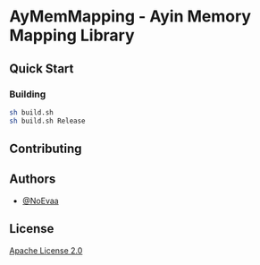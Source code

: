 # AyMemMapping - Ayin Memory Mapping Library

## Quick Start

### Building

```bash
sh build.sh
sh build.sh Release
```

## Contributing

## Authors

- [@NoEvaa](https://github.com/NoEvaa)

## License

[Apache License 2.0](LICENSE)

